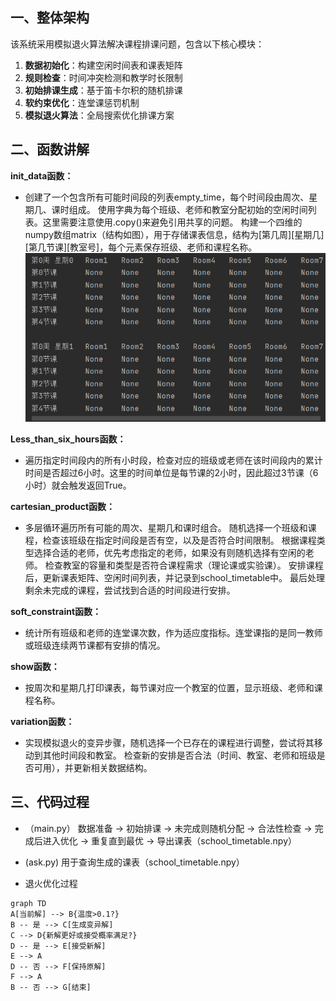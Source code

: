 ## 一、整体架构
该系统采用模拟退火算法解决课程排课问题，包含以下核心模块：
1. **数据初始化**：构建空闲时间表和课表矩阵
2. **规则检查**：时间冲突检测和教学时长限制
3. **初始排课生成**：基于笛卡尔积的随机排课
4. **软约束优化**：连堂课惩罚机制
5. **模拟退火算法**：全局搜索优化排课方案

## 二、函数讲解

**init_data函数：**
- 创建了一个包含所有可能时间段的列表empty_time，每个时间段由周次、星期几、课时组成。
使用字典为每个班级、老师和教室分配初始的空闲时间列表。这里需要注意使用.copy()来避免引用共享的问题。
构建一个四维的numpy数组matrix（结构如图），用于存储课表信息，结构为[第几周][星期几][第几节课][教室号]，每个元素保存班级、老师和课程名称。
![img_1.png](img_1.png)

**Less_than_six_hours函数：**
- 遍历指定时间段内的所有小时段，检查对应的班级或老师在该时间段内的累计时间是否超过6小时。这里的时间单位是每节课的2小时，因此超过3节课（6小时）就会触发返回True。

**cartesian_product函数：**
- 多层循环遍历所有可能的周次、星期几和课时组合。
随机选择一个班级和课程，检查该班级在指定时间段是否有空，以及是否符合时间限制。
根据课程类型选择合适的老师，优先考虑指定的老师，如果没有则随机选择有空闲的老师。
检查教室的容量和类型是否符合课程需求（理论课或实验课）。
安排课程后，更新课表矩阵、空闲时间列表，并记录到school_timetable中。
最后处理剩余未完成的课程，尝试找到合适的时间段进行安排。

**soft_constraint函数：**
- 统计所有班级和老师的连堂课次数，作为适应度指标。连堂课指的是同一教师或班级连续两节课都有安排的情况。

**show函数：**
- 按周次和星期几打印课表，每节课对应一个教室的位置，显示班级、老师和课程名称。

**variation函数：**
- 实现模拟退火的变异步骤，随机选择一个已存在的课程进行调整，尝试将其移动到其他时间段和教室。
检查新的安排是否合法（时间、教室、老师和班级是否可用），并更新相关数据结构。

## 三、代码过程
- （main.py） 数据准备 → 初始排课 → 未完成则随机分配 → 合法性检查 → 完成后进入优化 → 重复直到最优 → 导出课表（school_timetable.npy）
- (ask.py) 用于查询生成的课表（school_timetable.npy）

- 退火优化过程 
```mermaid
graph TD
A[当前解] --> B{温度>0.1?}
B -- 是 --> C[生成变异解]
C --> D{新解更好或接受概率满足?}
D -- 是 --> E[接受新解]
E --> A
D -- 否 --> F[保持原解]
F --> A
B -- 否 --> G[结束]
```
